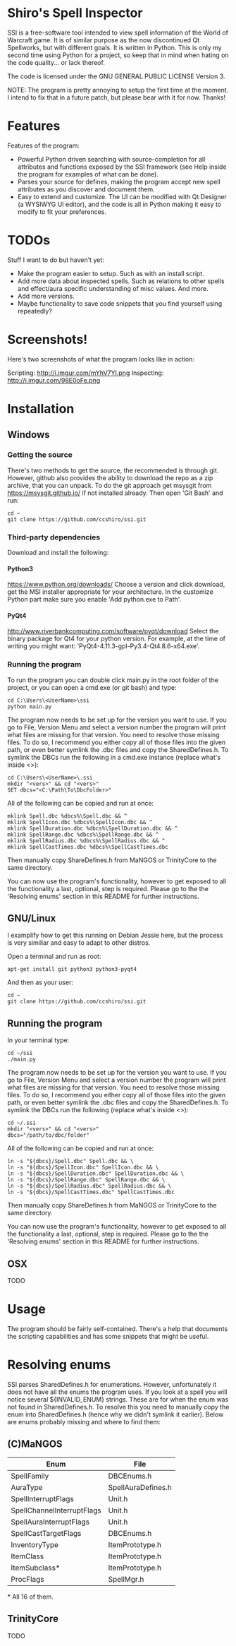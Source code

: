 # Shiro's Spell Inspector

SSI is a free-software tool intended to view spell information of the World of
Warcraft game. It is of similar purpose as the now discontinued Qt Spellworks,
but with different goals. It is written in Python. This is only my second time
using Python for a project, so keep that in mind when hating on the code
quality... or lack thereof.

The code is licensed under the GNU GENERAL PUBLIC LICENSE Version 3.

NOTE: The program is pretty annoying to setup the first time at the moment. I
intend to fix that in a future patch, but please bear with it for now. Thanks!

# Features

Features of the program:

- Powerful Python driven searching with source-completion for all attributes and
  functions exposed by the SSI framework (see Help inside the program for
  examples of what can be done).
- Parses your source for defines, making the program accept new spell attributes
  as you discover and document them.
- Easy to extend and customize. The UI can be modified with Qt Designer (a
  WYSIWYG UI editor), and the code is all in Python making it easy to modify to
  fit your preferences.

# TODOs

Stuff I want to do but haven't yet:

- Make the program easier to setup. Such as with an install script.
- Add more data about inspected spells. Such as relations to other spells and
  effect/aura specific understanding of misc values. And more.
- Add more versions.
- Maybe functionality to save code snippets that you find yourself using
  repeatedly?

# Screenshots!

Here's two screenshots of what the program looks like in action:

Scripting:  http://i.imgur.com/mYhV7YI.png
Inspecting: http://i.imgur.com/98E0oFe.png

# Installation

## Windows

### Getting the source

There's two methods to get the source, the recommended is through git. However,
github also provides the ability to download the repo as a zip archive, that you
can unpack. To do the git approach get msysgit from https://msysgit.github.io/
if not installed already. Then open 'Git Bash' and run:

    cd ~
    git clone https://github.com/ccshiro/ssi.git

### Third-party dependencies

Download and install the following:

#### Python3

https://www.python.org/downloads/
Choose a version and click download, get the MSI installer appropriate for your
architecture. In the customize Python part make sure you enable 'Add python.exe
to Path'.

#### PyQt4

http://www.riverbankcomputing.com/software/pyqt/download
Select the binary package for Qt4 for your python version. For example, at the
time of writing you might want: 'PyQt4-4.11.3-gpl-Py3.4-Qt4.8.6-x64.exe'.

### Running the program

To run the program you can double click main.py in the root folder of the
project, or you can open a cmd.exe (or git bash) and type:

    cd C:\Users\<UserName>\ssi
    python main.py

The program now needs to be set up for the version you want to use. If you go to
File, Version Menu and select a version number the program will print what files
are missing for that version. You need to resolve those missing files. To do so,
I recommend you either copy all of those files into the given path, or even
better symlink the .dbc files and copy the SharedDefines.h. To symlink the DBCs
run the following in a cmd.exe instance (replace what's inside <>):

    cd C:\Users\<UserName>\.ssi
    mkdir "<vers>" && cd "<vers>"
    SET dbcs="<C:\Path\To\DbcFolder>"

All of the following can be copied and run at once:

    mklink Spell.dbc %dbcs%\Spell.dbc && ^
    mklink SpellIcon.dbc %dbcs%\SpellIcon.dbc && ^
    mklink SpellDuration.dbc %dbcs%\SpellDuration.dbc && ^
    mklink SpellRange.dbc %dbcs%\SpellRange.dbc && ^
    mklink SpellRadius.dbc %dbcs%\SpellRadius.dbc && ^
    mklink SpellCastTimes.dbc %dbcs%\SpellCastTimes.dbc

Then manually copy ShareDefines.h from MaNGOS or TrinityCore to the same
directory.

You can now use the program's functionality, however to get exposed to all the
functionality a last, optional, step is required. Please go to the the
'Resolving enums' section in this README for further instructions.

## GNU/Linux

I examplify how to get this running on Debian Jessie here, but the process is
very similiar and easy to adapt to other distros.

Open a terminal and run as root:

    apt-get install git python3 python3-pyqt4

And then as your user:

    cd ~
    git clone https://github.com/ccshiro/ssi.git

## Running the program

In your terminal type:

    cd ~/ssi
    ./main.py

The program now needs to be set up for the version you want to use. If you go to
File, Version Menu and select a version number the program will print what files
are missing for that version. You need to resolve those missing files. To do so,
I recommend you either copy all of those files into the given path, or even
better symlink the .dbc files and copy the SharedDefines.h. To symlink the DBCs
run the following (replace what's inside <>):

    cd ~/.ssi
    mkdir "<vers>" && cd "<vers>"
    dbcs="/path/to/dbc/folder"

All of the following can be copied and run at once:

    ln -s "${dbcs}/Spell.dbc" Spell.dbc && \
    ln -s "${dbcs}/SpellIcon.dbc" SpellIcon.dbc && \
    ln -s "${dbcs}/SpellDuration.dbc" SpellDuration.dbc && \
    ln -s "${dbcs}/SpellRange.dbc" SpellRange.dbc && \
    ln -s "${dbcs}/SpellRadius.dbc" SpellRadius.dbc && \
    ln -s "${dbcs}/SpellCastTimes.dbc" SpellCastTimes.dbc 

Then manually copy ShareDefines.h from MaNGOS or TrinityCore to the same
directory.

You can now use the program's functionality, however to get exposed to all the
functionality a last, optional, step is required. Please go to the the
'Resolving enums' section in this README for further instructions.

## OSX

TODO

# Usage

The program should be fairly self-contained. There's a help that documents the
scripting capabilities and has some snippets that might be useful.

# Resolving enums

SSI parses SharedDefines.h for enumerations. However, unfortunately it does not
have all the enums the program uses.  If you look at a spell you will notice
several ${INVALID_ENUM} strings. These are for when the enum was not found in
SharedDefines.h. To resolve this you need to manually copy the enum into
SharedDefines.h (hence why we didn't symlink it earlier). Below are enums
probably missing and where to find them:

## (C)MaNGOS

| Enum                     | File                 |
|-----------------         |----------------------|
|SpellFamily               |DBCEnums.h            |
|AuraType                  |SpellAuraDefines.h    |
|SpellInterruptFlags       |Unit.h                |
|SpellChannelInterruptFlags|Unit.h                |
|SpellAuraInterruptFlags   |Unit.h                |
|SpellCastTargetFlags      |DBCEnums.h            |
|InventoryType             |ItemPrototype.h       |
|ItemClass                 |ItemPrototype.h       |
|ItemSubclass*             |ItemPrototype.h       |
|ProcFlags                 |SpellMgr.h            |

\* All 16 of them.

## TrinityCore

TODO
